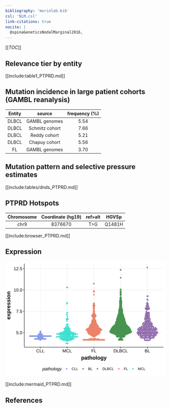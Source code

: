 ```yaml
---
bibliography: 'morinlab.bib'
csl: 'NLM.csl'
link-citations: true
nocite: |
  @spinaGeneticsNodalMarginal2016, 
---
```

[[_TOC_]]


## Relevance tier by entity

[[include:table1_PTPRD.md]]

## Mutation incidence in large patient cohorts (GAMBL reanalysis)

|Entity|source        |frequency (%)|
|:------:|:--------------:|:-------------:|
|DLBCL |GAMBL genomes |5.54         |
|DLBCL |Schmitz cohort|7.66         |
|DLBCL |Reddy cohort  |5.21         |
|DLBCL |Chapuy cohort |5.56         |
|FL    |GAMBL genomes |3.70         |

## Mutation pattern and selective pressure estimates

[[include:tables/dnds_PTPRD.md]]




## PTPRD Hotspots

| Chromosome |Coordinate (hg19) | ref>alt | HGVSp | 
 | :---:| :---: | :--: | :---: |
| chr9 | 8376670 | T>G | Q1481H |

[[include:browser_PTPRD.md]]

## Expression
![](images/gene_expression/PTPRD_by_pathology.svg)
<!-- ORIGIN: spinaGeneticsNodalMarginal2016b -->
<!-- MZL: spinaGeneticsNodalMarginal2016b -->

[[include:mermaid_PTPRD.md]]

## References

